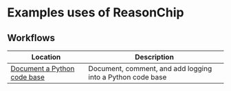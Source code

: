 # Examples uses of ReasonChip

## Workflows


| Location | Description |
| -------- | ----------- |
| [Document a Python code base](./document_code_base/) | Document, comment, and add logging into a Python code base |


